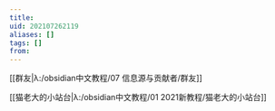```yaml
---
title: 
uid: 202107262119
aliases: []
tags: []
from: 
---
```

[[群友|λ:/obsidian中文教程/07 信息源与贡献者/群友]]

[[猫老大的小站台|λ:/obsidian中文教程/01 2021新教程/猫老大的小站台]]